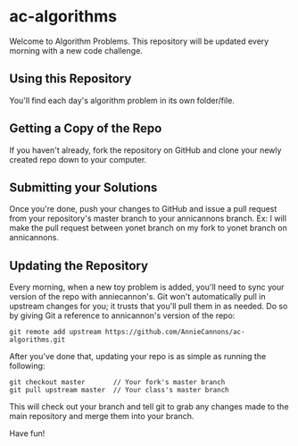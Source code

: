 # ac-algorithms

Welcome to Algorithm Problems. This repository will be updated every morning with a new
code challenge.

Using this Repository
---------------------
You'll find each day's algorithm problem in its own folder/file.

Getting a Copy of the Repo
--------------------------
If you haven't already, fork the repository on GitHub and clone your newly created
repo down to your computer. 

Submitting your Solutions
-------------------------
Once you're done, push your changes to GitHub and issue a pull request from your
repository's master branch to your annicannons branch. Ex: I will make the pull request between yonet branch on my fork to yonet branch on annicannons. 

Updating the Repository
-----------------------
Every morning, when a new toy problem is added, you'll need to sync your version of
the repo with anniecannon's. Git won't automatically pull in upstream changes for
you; it trusts that you'll pull them in as needed. Do so by giving Git a reference
to annicannon's version of the repo:

    git remote add upstream https://github.com/AnnieCannons/ac-algorithms.git

After you've done that, updating your repo is as simple as running the following:

    git checkout master       // Your fork's master branch
    git pull upstream master  // Your class's master branch

This will check out your branch and tell git to grab any changes made to the main
repository and merge them into your branch.

Have fun!
